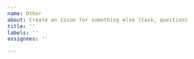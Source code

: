 ```yaml
---
name: Other
about: Create an issue for something else (task, question)
title: ''
labels: ''
assignees: ''

---
```

